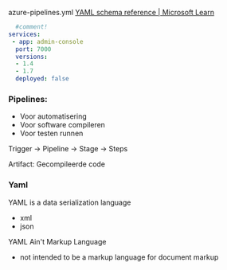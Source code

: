 azure-pipelines.yml
[YAML schema reference | Microsoft Learn](https://learn.microsoft.com/en-us/azure/devops/pipelines/yaml-schema/?view=azure-pipelines)
```yml
  #comment!
services:
 - app: admin-console
  port: 7000
  versions:
  - 1.4
  - 1.7
  deployed: false
```

### Pipelines:
- Voor automatisering
- Voor software compileren
- Voor testen runnen

Trigger -> Pipeline -> Stage -> Steps

Artifact: 
Gecompileerde code

### Yaml
YAML is a data serialization language
- xml
- json

YAML Ain't Markup Language
- not intended to be a markup language for document markup



